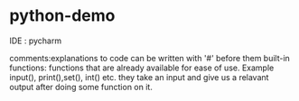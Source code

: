 # python-demo

IDE : pycharm

comments:explanations to code can be written with '#' before them
built-in functions: functions that are already available for ease of use. Example 
input(), print(),set(), int() etc. they take an input and give us a relavant output after doing some function on it.
